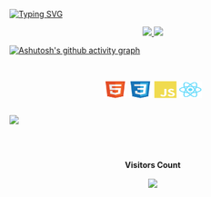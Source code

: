 [![Typing SVG](https://readme-typing-svg.herokuapp.com/?color=9ACD32&size=35&center=true&vCenter=true&width=1000&lines=HELLO,+MY+NAME+is+Leonardo+Irineu;I'm+26+years+old;I'm+from+Brazil;I+Graduated+systems+Development;Be+Welcome!+:%29)](https://git.io/typing-svg)

<div align="center">
 <a href="https://github.com/LeonardoIrineu">
 <img height="160em" src="https://github-readme-stats.vercel.app/api?username=LeonardoIrineu&show_icons=true&theme=merko&include_all_commits=true&count_private=true"/>
 <img height="160em" src="https://github-readme-stats.vercel.app/api/top-langs/?username=LeonardoIrineu&layout=compact&langs_count=7&theme=merko"/>
</div>
 
 [![Ashutosh's github activity graph](https://github-readme-activity-graph.vercel.app/graph?username=LeonardoIrineu&theme=merko)](https://github.com/LeonardoIrineu/github-readme-activity-graph)
 
 ##
 
<div style="display: inline_block" align="center"><br>
 <img align="center" alt="Leo-HTML" height="30" width="40" src="https://raw.githubusercontent.com/devicons/devicon/master/icons/html5/html5-original.svg">
 <img align="center" alt="Leo-CSS" height="30" width="40" src="https://raw.githubusercontent.com/devicons/devicon/master/icons/css3/css3-original.svg">
 <img align="center" alt="Leo-Js" height="30" width="40" src="https://raw.githubusercontent.com/devicons/devicon/master/icons/javascript/javascript-plain.svg">
 <img align="center" alt="Leo-React" height="30" width="40" src="https://raw.githubusercontent.com/devicons/devicon/master/icons/react/react-original.svg">
</div> 
   
 ##
 
<div>
  <a href="https://wa.me/qr/VUN6GYOZASNXB1" target="_blank"><img src="https://img.shields.io/badge/WhatsApp-25D366?style=for-the-badge&logo=whatsapp&logoColor=white" target="_blank"></a> 
</div>
 
 ##
 
 <div align="center">
<br><p align="centre"><b>Visitors Count</b></p>  
<p align="center"><img align="center" src="https://profile-counter.glitch.me/{LeonardoIrineu}/count.svg" /></p> 
<br>
</div>

